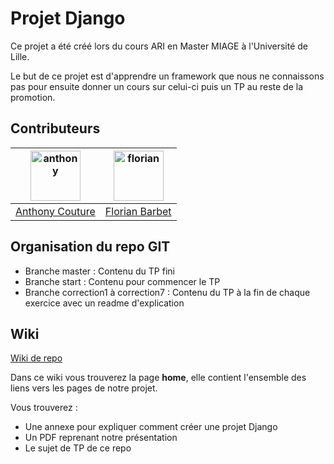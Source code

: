 # Projet Django

Ce projet a été créé lors du cours ARI en Master MIAGE à l'Université de Lille.

Le but de ce projet est d'apprendre un framework que nous ne connaissons pas pour ensuite donner un cours sur celui-ci puis un TP au reste de la promotion.

## Contributeurs 

| <a href="https://github.com/anthonycouture"><img src="https://avatars.githubusercontent.com/u/30239710?v=4" title="anthony" width="80" height="80"></a> | <a href="https://github.com/FlorianBarbet"><img src="https://avatars.githubusercontent.com/u/28789447?v=4" title="florian" width="80" height="80"></a> |
|-----------|-----------|
| <a href="https://github.com/anthonycouture">Anthony Couture</a> | <a href="https://github.com/FlorianBarbet">Florian Barbet</a> |



## Organisation du repo GIT
- Branche master : Contenu du TP fini
- Branche start : Contenu pour commencer le TP
- Branche correction1 à correction7 : Contenu du TP à la fin de chaque exercice avec un readme d'explication

## Wiki
[Wiki de repo](../../wiki)  

Dans ce wiki vous trouverez la page **home**, elle contient l'ensemble des liens vers les pages de notre projet.

Vous trouverez :
- Une annexe pour expliquer comment créer une projet Django
- Un PDF reprenant notre présentation
- Le sujet de TP de ce repo
